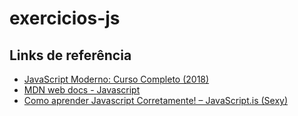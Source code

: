 # exercicios-js

## Links de referência
* [JavaScript Moderno: Curso Completo (2018)](https://www.udemy.com/curso-web/learn/v4/overview)
* [MDN web docs - Javascript](https://developer.mozilla.org/pt-BR/docs/Web/JavaScript)
* [Como aprender Javascript Corretamente! – JavaScript.is (Sexy)](https://github.com/ericdouglas/traduz-ai/blob/master/javascript/001-como-aprender-js-corretamente.md)
